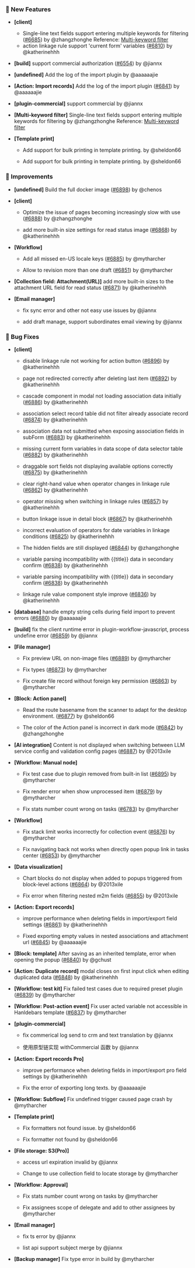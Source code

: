### 🎉 New Features

- **[client]**
  - Single-line text fields support entering multiple keywords for filtering ([#6685](https://github.com/nocobase/nocobase/pull/6685)) by @zhangzhonghe
Reference: [Multi-keyword filter](https://pr-366.docs.nocobase.com/handbook/multi-keyword-filter)
  - action linkage rule support 'current form' variables ([#6810](https://github.com/nocobase/nocobase/pull/6810)) by @katherinehhh

- **[build]** support commercial authorization ([#6554](https://github.com/nocobase/nocobase/pull/6554)) by @jiannx

- **[undefined]** Add the log of the import plugin by @aaaaaajie

- **[Action: Import records]** Add the log of the import plugin ([#6841](https://github.com/nocobase/nocobase/pull/6841)) by @aaaaaajie

- **[plugin-commercial]** support commercial by @jiannx

- **[Multi-keyword filter]** Single-line text fields support entering multiple keywords for filtering by @zhangzhonghe
Reference: [Multi-keyword filter](https://pr-366.docs.nocobase.com/handbook/multi-keyword-filter)
- **[Template print]**
  - Add support for bulk printing in template printing. by @sheldon66

  - Add support for bulk printing in template printing. by @sheldon66

### 🚀 Improvements

- **[undefined]** Build the full docker image ([#6898](https://github.com/nocobase/nocobase/pull/6898)) by @chenos

- **[client]**
  - Optimize the issue of pages becoming increasingly slow with use ([#6888](https://github.com/nocobase/nocobase/pull/6888)) by @zhangzhonghe

  - add more built-in size settings for read status image ([#6868](https://github.com/nocobase/nocobase/pull/6868)) by @katherinehhh

- **[Workflow]**
  - Add all missed en-US locale keys ([#6885](https://github.com/nocobase/nocobase/pull/6885)) by @mytharcher

  - Allow to revision more than one draft ([#6851](https://github.com/nocobase/nocobase/pull/6851)) by @mytharcher

- **[Collection field: Attachment(URL)]** add more built-in sizes to the attachment URL field for read status ([#6871](https://github.com/nocobase/nocobase/pull/6871)) by @katherinehhh

- **[Email manager]**
  - fix sync error and other not easy use issues by @jiannx

  - add draft manage, support subordinates email viewing by @jiannx

### 🐛 Bug Fixes

- **[client]**
  - disable linkage rule not working for action button ([#6896](https://github.com/nocobase/nocobase/pull/6896)) by @katherinehhh

  - page not redirected correctly after deleting last item ([#6892](https://github.com/nocobase/nocobase/pull/6892)) by @katherinehhh

  - cascade component in modal not loading association data initially ([#6886](https://github.com/nocobase/nocobase/pull/6886)) by @katherinehhh

  - association select record table did not filter already associate record ([#6874](https://github.com/nocobase/nocobase/pull/6874)) by @katherinehhh

  - association data not submitted when exposing association fields  in subForm ([#6883](https://github.com/nocobase/nocobase/pull/6883)) by @katherinehhh

  - missing current form variables in data scope of data selector table ([#6882](https://github.com/nocobase/nocobase/pull/6882)) by @katherinehhh

  - draggable sort fields not displaying available options correctly ([#6875](https://github.com/nocobase/nocobase/pull/6875)) by @katherinehhh

  - clear right-hand value when operator changes in linkage rule ([#6862](https://github.com/nocobase/nocobase/pull/6862)) by @katherinehhh

  - operator missing when switching in linkage rules ([#6857](https://github.com/nocobase/nocobase/pull/6857)) by @katherinehhh

  - button linkage issue  in detail block ([#6867](https://github.com/nocobase/nocobase/pull/6867)) by @katherinehhh

  - incorrect evaluation of operators for date variables in linkage conditions ([#6825](https://github.com/nocobase/nocobase/pull/6825)) by @katherinehhh

  - The hidden fields are still displayed ([#6844](https://github.com/nocobase/nocobase/pull/6844)) by @zhangzhonghe

  - variable parsing incompatibility with {{title}} data in secondary confirm ([#6838](https://github.com/nocobase/nocobase/pull/6838)) by @katherinehhh

  - variable parsing incompatibility with {{title}} data in secondary confirm ([#6838](https://github.com/nocobase/nocobase/pull/6838)) by @katherinehhh

  - linkage rule value component style improve ([#6836](https://github.com/nocobase/nocobase/pull/6836)) by @katherinehhh

- **[database]** handle empty string cells during field import to prevent errors ([#6880](https://github.com/nocobase/nocobase/pull/6880)) by @aaaaaajie

- **[build]** fix the client runtime error in plugin-workflow-javascript, process undefine error ([#6859](https://github.com/nocobase/nocobase/pull/6859)) by @jiannx

- **[File manager]**
  - Fix preview URL on non-image files ([#6889](https://github.com/nocobase/nocobase/pull/6889)) by @mytharcher

  - Fix types ([#6873](https://github.com/nocobase/nocobase/pull/6873)) by @mytharcher

  - Fix create file record without foreign key permission ([#6863](https://github.com/nocobase/nocobase/pull/6863)) by @mytharcher

- **[Block: Action panel]**
  - Read the route basename from the scanner to adapt for the desktop environment. ([#6877](https://github.com/nocobase/nocobase/pull/6877)) by @sheldon66

  - The color of the Action panel is incorrect in dark mode ([#6842](https://github.com/nocobase/nocobase/pull/6842)) by @zhangzhonghe

- **[AI integration]** Content is not displayed when switching between LLM service config and validation config pages ([#6887](https://github.com/nocobase/nocobase/pull/6887)) by @2013xile

- **[Workflow: Manual node]**
  - Fix test case due to plugin removed from built-in list ([#6895](https://github.com/nocobase/nocobase/pull/6895)) by @mytharcher

  - Fix render error when show unprocessed item ([#6879](https://github.com/nocobase/nocobase/pull/6879)) by @mytharcher

  - Fix stats number count wrong on tasks ([#6783](https://github.com/nocobase/nocobase/pull/6783)) by @mytharcher

- **[Workflow]**
  - Fix stack limit works incorrectly for collection event ([#6876](https://github.com/nocobase/nocobase/pull/6876)) by @mytharcher

  - Fix navigating back not works when directly open popup link in tasks center ([#6853](https://github.com/nocobase/nocobase/pull/6853)) by @mytharcher

- **[Data visualization]**
  - Chart blocks do not display when added to popups triggered from block-level actions ([#6864](https://github.com/nocobase/nocobase/pull/6864)) by @2013xile

  - Fix error when filtering nested m2m fields ([#6855](https://github.com/nocobase/nocobase/pull/6855)) by @2013xile

- **[Action: Export records]**
  - improve performance when deleting fields in import/export field settings ([#6861](https://github.com/nocobase/nocobase/pull/6861)) by @katherinehhh

  - Fixed   exporting empty values in nested associations and attachment url ([#6845](https://github.com/nocobase/nocobase/pull/6845)) by @aaaaaajie

- **[Block: template]** After saving as an inherited template, error when opening the popup ([#6840](https://github.com/nocobase/nocobase/pull/6840)) by @gchust

- **[Action: Duplicate record]** modal closes on first input click when editing duplicated data ([#6848](https://github.com/nocobase/nocobase/pull/6848)) by @katherinehhh

- **[Workflow: test kit]** Fix failed test cases due to required preset plugin ([#6839](https://github.com/nocobase/nocobase/pull/6839)) by @mytharcher

- **[Workflow: Post-action event]** Fix user acted variable not accessible in Hanldebars template ([#6837](https://github.com/nocobase/nocobase/pull/6837)) by @mytharcher

- **[plugin-commercial]**
  - fix commerical log send to crm and text translation by @jiannx

  - 使用原型链实现 withCommercial 函数 by @jiannx

- **[Action: Export records Pro]**
  - improve performance when deleting fields in import/export pro field settings by @katherinehhh

  - Fix the error of exporting long texts. by @aaaaaajie

- **[Workflow: Subflow]** Fix undefined trigger caused page crash by @mytharcher

- **[Template print]**
  - Fix formatters not found issue. by @sheldon66

  - Fix formatter not found by @sheldon66

- **[File storage: S3(Pro)]**
  - access url expiration invalid by @jiannx

  - Change to use collection field to locate storage by @mytharcher

- **[Workflow: Approval]**
  - Fix stats number count wrong on tasks by @mytharcher

  - Fix assignees scope of delegate and add to other assignees by @mytharcher

- **[Email manager]**
  - fix ts error by @jiannx

  - list api support subject merge by @jiannx

- **[Backup manager]** Fix type error in build by @mytharcher


